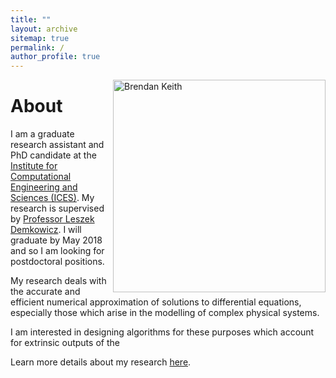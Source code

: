 ```yaml
---
title: ""
layout: archive
sitemap: true
permalink: /
author_profile: true
---
```


<img src="/assets/images/P1110853.jpg" width="340px" alt="Brendan Keith" align="right" />

# About

I am a graduate research assistant and PhD candidate at the [Institute for Computational Engineering and Sciences (ICES)](https://www.ices.utexas.edu/).
My research is supervised by [Professor Leszek Demkowicz](http://users.ices.utexas.edu/~leszek/).
I will graduate by May 2018 and so I am looking for postdoctoral positions. <br>
<!-- 
I was a [Geophysical Fluid Dynamics fellow](http://www.whoi.edu/gfd/) at the Woods Hole Oceanographic Institution (WHOI) in 2017.
Previously, I obtained a M.Sc. in computational methods in aeronautical engineering from Imperial College London, and bachelor's degrees in both mathematics and mechanical engineering from the Universidad de los Andes (Colombia). -->


My research deals with the accurate and efficient numerical approximation of solutions to differential equations, especially those which arise in the modelling of complex physical systems.
<!-- Therefore, my research often deals with: (a) developing physical models for a given problem at hand; (b) discretizing the chosen model so that it  -->
I am interested in designing algorithms for these purposes which account for extrinsic outputs of the 

<!-- My research lies in the interdisciplinary intersection of mathematics, physics, engineering and computational science.
More specifically, I do research in computational mathematics that involves numerical analysis and nonlinear dynamics.
Within numerical analysis, I am interested in finite element methods and applied functional analysis.
In the last few years, I have helped develop some of the latest advances in discontinuous Petrov-Galerkin (DPG) methods, which are very effective at solving partial differential equations (PDEs), and have many physical applications.
Within nonlinear dynamics, I like to study hydrodynamic stability of classical flows, like plane Couette flow.
Here, (fluid) dynamical systems are posed in the form of a semidefinite program (SDP) with sum-of-squares (SoS) constraints, and then a computer is used to derive some important stability properties of the dynamical system. -->
Learn more details about my research [here](/research/).

<!-- When I'm not doing research I'm probably either playing or watching "fútbol".
My clock definitely stops ticking every four years for the World Cup.
In my free time I also love to watch movies and TV series (advanced user: several thousand hours under my belt), browse youtube, read the news, enjoy books, and watch other sporting events like tennis (all hail Roger Federer) and baseball (go Cards!). -->